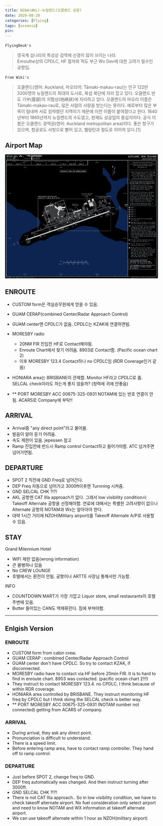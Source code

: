 ```yaml
---
title: NZAA(AKL)-뉴질랜드(오클랜드 공항)
date: 2020-08-20
categories: [Flying]
tags: [oceania]
pin:
---
```


`FlyingDeuk's`
> 영국계 섬나라의 특성상 검역에 신경이 많이 쓰이는 나라.<br>
Enrouthe상의 CPDLC, HF 절차와 적도 부근 Wx Dev에 대한 고려가 필수인 공항임.

`From Wiki's`
>오클랜드(영어: Auckland, 마오리어: Tāmaki-makau-rau)는 인구 122만 3200명의 뉴질랜드의 최대의 도시로, 북섬 북단에 자리 잡고 있다. 오클랜드 반도 기부(基部)의 지협상(地峽狀)에 자리하고 있다. 오클랜드의 마오리 이름은 Tāmaki-makau-rau로, 많은 사람의 사랑을 받는다는 뜻이다. 예로부터 많은 부족이 탐내며 서로 침략했던 지역이기 때문에 이런 이름이 붙여졌다고 한다. 1840년부터 1865년까지 뉴질랜드의 수도였고, 현재도 상공업의 중심지이다. 공식 이름은 오클랜드 광역권(영어: Auckland metropolitan area)이다. 좋은 항구가 있으며, 항공로도 사방으로 뻗어 있고, 웰링턴과 철도로 이어져 있다.[1]

## Airport Map
![akl](/img/flying/airport/akl_ap.jpg)

## ENROUTE
- CUSTOM form은 객실승무원에게 얻을 수 있음.
- GUAM CERAP(combined Center/Radar Approach Control)
- GUAM center엔 CPDLC가 없음. CPDLC는 KZAK에 연결하면됨.
- MORESBY radio
  - 20NM FIR 진입전 HF로 Contact해야됨.
  - Enroute Chart에서 찾기 어려움. 8903로 Contact함. (Pacific ocean chart 2)
  - 이후 MORESBY 123.4 Contact하나 no CPDLC임 (RDR Coverage인거 같음)

- HONIARA area는 BRISBANE이 관제함. Monitor HF라고 CPDLC로 줌. SELCAL check이라도 하는게 좋지 않을까? (청력에 귀에 안좋음)
- ** PORT MORESBY ACC 00675-325-0931 NOTAM에 있는 번호 연결이 안됨. ACARS로 Company에 부탁!!

## ARRIVAL
- Arrival중 "any direct point"라고 물어봄.
- 발음이 알아 듣기 어려움.
- 속도 제한이 있음. jepessen 참고
- Ramp 진입전에 반드시 Ramp control Contact하고 들어가야함. ATC 넘겨주면 넘어가면됨.

## DEPARTURE
- SPOT 2 직전에 GND Freq로 넘어간다.
- DEP Freq 자동으로 넘어가고 3000ft이후엔 Turnning 시켜줌.
- GND SELCAL CHK ?!?!
- AKL 공항엔 CAT IIIa approach가 없다. 그래서 low visibility condition시 Takeoff Alternate 공항을 선정해야함.
연료에 대해서는 특별한 고려사항이 없으나 Alternate 공항의 NOTAM과 Wx는 알아아야 한다.
- 대략 1시간 거리에 NZOH(Military airport)를 Takeoff Alternate A/P로 사용할 수 있음.

## STAY
Grand Milennium Hotel
- WIFI 제한 없음(wrong information)
- 큰 물병하나 있음
- No CREW LOUNGE
- 호텔에서는 환전이 안됨. 공항이나 ARTTE 사장님 통해서만 가능함.

INFO
- COUNTDOWN MART가 가장 가깝고 Liquor store, small restaurants이 호텔 주변에 있음.
- Butter 들어있는 CAN도 액체류란다. 짐에 부쳐야함.

-----------
## Enlgish Version

### ENROUTE
- CUSTOM form from cabin crew.
- GUAM CERAP : combined Center/Radar Approach Control
- GUAM center don't have CPDLC. So try to contact KZAK, if disconnected.
- MORESBY radio have to contact via HF before 20min FIR. It is to hard to find in enroute chart. 8903 was contacted. (pacific ocean chart 2!!!)
- They instruct to contact MORESBY 123.4. no CPDLC. I think because of within RDR coverage.
- HONIARA area controlled by BRISBANE. They instruct monitoring HF freq by CPDLC but I think doing the SELCAL check is better way.
- ** PORT MORESBY ACC 00675-325-0931 (NOTAM number not connected) getting from ACARS of company.

### ARRIVAL
- During arrival, they ask any direct point.
- Pronunciation is difficult to understand.
- There is a speed limit.
- Before entering ramp area, have to contact ramp controller. They hand off to ramp control.

### DEPARTURE
- Just before SPOT 2, change freq to GND.
- DEP freq automatically was changed. And then instruct turning after 3000ft.
- GND SELCAL CHK ?!?!
- There is not CAT IIIa approach.. So in low visibility condition, we have to check takeoff alternate airport. No fuel consideration only select airport and need to know NOTAM and WX information at takeoff alternate airport.
- We can use takeoff alternate within 1 hour as NZOH(military airport)
